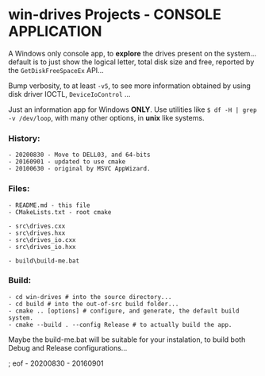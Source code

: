 # win-drives Projects - CONSOLE APPLICATION

A Windows only console app, to **explore** the drives present on the system... default is to just show the logical letter, total disk size and free, reported by the `GetDiskFreeSpaceEx` API... 

Bump verbosity, to at least `-v5`, to see more information obtained by using disk driver IOCTL, `DeviceIoControl` ...

Just an information app for Windows **ONLY**. Use utilities like `$ df -H | grep -v /dev/loop`, with many other options, in **unix** like systems.

### History:

    - 20200830 - Move to DELL03, and 64-bits
    - 20160901 - updated to use cmake
    - 20100630 - original by MSVC AppWizard. 

### Files:

    - README.md - this file
    - CMakeLists.txt - root cmake 

    - src\drives.cxx
    - src\drives.hxx
    - src\drives_io.cxx
    - src\drives_io.hxx

    - build\build-me.bat

### Build:

    - cd win-drives # into the source directory...
    - cd build # into the out-of-src build folder...
    - cmake .. [options] # configure, and generate, the default build system.
    - cmake --build . --config Release # to actually build the app.
    
 Maybe the build-me.bat will be suitable for your instalation, to build both Debug and Release configurations...
 
 
; eof - 20200830 - 20160901
